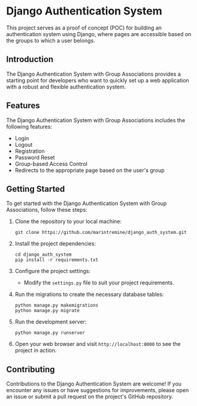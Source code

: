 # Django Authentication System

This project serves as a proof of concept (POC) for building an authentication system using Django, where pages are accessible based on the groups to which a user belongs.

## Introduction

The Django Authentication System with Group Associations provides a starting point for developers who want to quickly set up a web application with a robust and flexible authentication system.

## Features

The Django Authentication System with Group Associations includes the following features:
- Login
- Logout
- Registration
- Password Reset
- Group-based Access Control
- Redirects to the appropriate page based on the user's group

## Getting Started

To get started with the Django Authentication System with Group Associations, follow these steps:

1. Clone the repository to your local machine:

    ```shell
    git clone https://github.com/marintremine/django_auth_system.git
    ```

2. Install the project dependencies:

    ```shell
    cd django_auth_system
    pip install -r requirements.txt
    ```

3. Configure the project settings:

    - Modify the `settings.py` file to suit your project requirements.

4. Run the migrations to create the necessary database tables:

    ```shell
    python manage.py makemigrations
    python manage.py migrate
    ```

5. Run the development server:

    ```shell
    python manage.py runserver
    ```

6. Open your web browser and visit `http://localhost:8000` to see the project in action.

## Contributing

Contributions to the Django Authentication System are welcome! If you encounter any issues or have suggestions for improvements, please open an issue or submit a pull request on the project's GitHub repository.